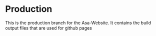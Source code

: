 # Production
This is the production branch for the Asa-Website. It contains the build output files that are used for github pages